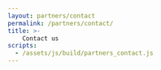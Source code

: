 ```yaml
---
layout: partners/contact
permalink: /partners/contact/
title: >-
    Contact us
scripts:
  - /assets/js/build/partners_contact.js
---
```

